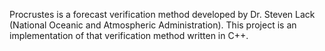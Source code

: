 Procrustes is a forecast verification method developed by Dr. Steven Lack (National Oceanic and Atmospheric Administration).  This project is an implementation of that verification method written in C++.